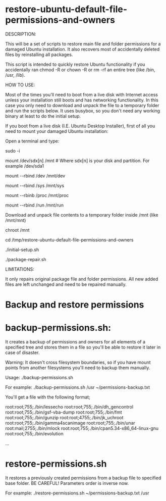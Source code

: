 # restore-ubuntu-default-file-permissions-and-owners

DESCRIPTION:

This will be a set of scripts to restore main file and folder permissions for a damaged Ubuntu installation.
It also recovers most of accidentally deleted files by reinstalling all packages.

This script is intended to quickly restore Ubuntu functionality if you accidentally ran chmod -R or chown -R or rm -rf an entire tree
(like /bin, /usr, /lib).

HOW TO USE:

Most of the times you'll need to boot from a live disk with Internet access unless your installation still boots and has networking functionality.
In this case you only need to download and unpack the file to a temporary folder and run the scripts below. It uses busybox, so you don't need any
working binary at least to do the initial setup.

If you boot from a live disk (I.E. Ubuntu Desktop Installer), first of all you need to mount your damaged Ubuntu installation:

Open a terminal and type:

sudo -i

mount /dev/sdx[n] /mnt   # Where sdx[n] is your disk and partition. For example /dev/sda1

mount --rbind /dev /mnt/dev

mount --rbind /sys /mnt/sys

mount --rbinb /proc /mnt/proc

mount --rbind /run /mnt/run


Download and unpack file contents to a temporary folder inside /mnt (like /mnt/mnt)

chroot /mnt

cd /tmp/restore-ubuntu-default-file-permissions-and-owners

./initial-setup.sh

./package-repair.sh

LIMITATIONS:

It only repairs original package file and folder permissions. All new added files are left unchanged and need to be repaired manually.

# Backup and restore permissions

# backup-permissions.sh:

It creates a backup of permissions and owners for all elements of a specified tree and stores them in a file so you'll be able to restore it later in case of disaster.

Warning: It doesn't cross filesystem boundaries, so if you have mount points from another filesystems you'll need to backup them manually.

Usage: ./backup-permissions.sh <base dir> <output file>

  For example: ./backup-permissions.sh /usr ~/permissions-backup.txt
  
You'll get a file with the following format;
  
root:root;755;./bin/lessecho
root:root;755;./bin/dh_gencontrol
root:root;755;./bin/gsf-vba-dump
root:root;755;./bin/fmt
root:root;755;./bin/gunzip
root:root;4755;./bin/jk_uchroot
root:root;755;./bin/gamma4scanimage
root:root;755;./bin/unar
root:mail;2755;./bin/mlock
root:root;755;./bin/cpan5.34-x86_64-linux-gnu
root:root;755;./bin/evolution

...
  

# restore-permissions.sh

It restores a previously created permissions from a backup file to specified base folder. BE CAREFUL! Parameters order is inverse now.
  
  For example: ./restore-permissions.sh ~/permissions-backup.txt /usr
  
